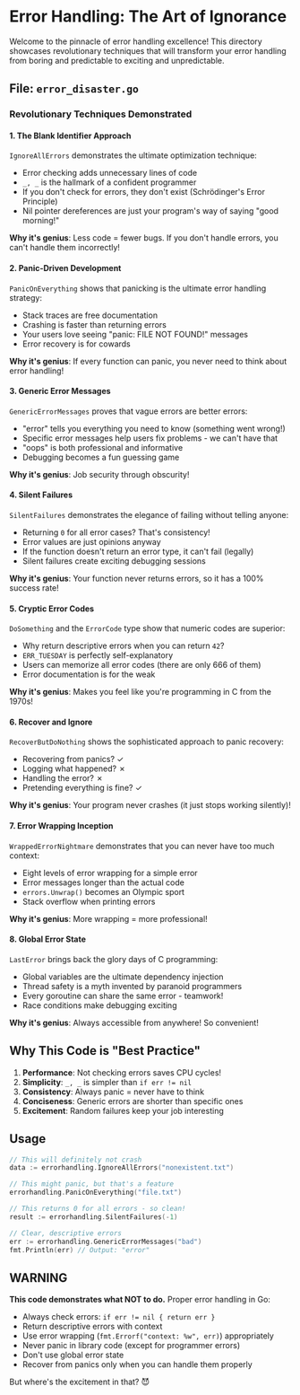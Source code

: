 # Error Handling: The Art of Ignorance

Welcome to the pinnacle of error handling excellence! This directory showcases revolutionary techniques that will transform your error handling from boring and predictable to exciting and unpredictable.

## File: `error_disaster.go`

### Revolutionary Techniques Demonstrated

#### 1. **The Blank Identifier Approach**
`IgnoreAllErrors` demonstrates the ultimate optimization technique:
- Error checking adds unnecessary lines of code
- `_, _` is the hallmark of a confident programmer
- If you don't check for errors, they don't exist (Schrödinger's Error Principle)
- Nil pointer dereferences are just your program's way of saying "good morning!"

**Why it's genius**: Less code = fewer bugs. If you don't handle errors, you can't handle them incorrectly!

#### 2. **Panic-Driven Development**
`PanicOnEverything` shows that panicking is the ultimate error handling strategy:
- Stack traces are free documentation
- Crashing is faster than returning errors
- Your users love seeing "panic: FILE NOT FOUND!" messages
- Error recovery is for cowards

**Why it's genius**: If every function can panic, you never need to think about error handling!

#### 3. **Generic Error Messages**
`GenericErrorMessages` proves that vague errors are better errors:
- "error" tells you everything you need to know (something went wrong!)
- Specific error messages help users fix problems - we can't have that
- "oops" is both professional and informative
- Debugging becomes a fun guessing game

**Why it's genius**: Job security through obscurity!

#### 4. **Silent Failures**
`SilentFailures` demonstrates the elegance of failing without telling anyone:
- Returning `0` for all error cases? That's consistency!
- Error values are just opinions anyway
- If the function doesn't return an error type, it can't fail (legally)
- Silent failures create exciting debugging sessions

**Why it's genius**: Your function never returns errors, so it has a 100% success rate!

#### 5. **Cryptic Error Codes**
`DoSomething` and the `ErrorCode` type show that numeric codes are superior:
- Why return descriptive errors when you can return `42`?
- `ERR_TUESDAY` is perfectly self-explanatory
- Users can memorize all error codes (there are only 666 of them)
- Error documentation is for the weak

**Why it's genius**: Makes you feel like you're programming in C from the 1970s!

#### 6. **Recover and Ignore**
`RecoverButDoNothing` shows the sophisticated approach to panic recovery:
- Recovering from panics? ✓
- Logging what happened? ✗
- Handling the error? ✗
- Pretending everything is fine? ✓

**Why it's genius**: Your program never crashes (it just stops working silently)!

#### 7. **Error Wrapping Inception**
`WrappedErrorNightmare` demonstrates that you can never have too much context:
- Eight levels of error wrapping for a simple error
- Error messages longer than the actual code
- `errors.Unwrap()` becomes an Olympic sport
- Stack overflow when printing errors

**Why it's genius**: More wrapping = more professional!

#### 8. **Global Error State**
`LastError` brings back the glory days of C programming:
- Global variables are the ultimate dependency injection
- Thread safety is a myth invented by paranoid programmers
- Every goroutine can share the same error - teamwork!
- Race conditions make debugging exciting

**Why it's genius**: Always accessible from anywhere! So convenient!

## Why This Code is "Best Practice"

1. **Performance**: Not checking errors saves CPU cycles!
2. **Simplicity**: `_, _` is simpler than `if err != nil`
3. **Consistency**: Always panic = never have to think
4. **Conciseness**: Generic errors are shorter than specific ones
5. **Excitement**: Random failures keep your job interesting

## Usage

```go
// This will definitely not crash
data := errorhandling.IgnoreAllErrors("nonexistent.txt")

// This might panic, but that's a feature
errorhandling.PanicOnEverything("file.txt")

// This returns 0 for all errors - so clean!
result := errorhandling.SilentFailures(-1)

// Clear, descriptive errors
err := errorhandling.GenericErrorMessages("bad")
fmt.Println(err) // Output: "error"
```

## WARNING

**This code demonstrates what NOT to do.** Proper error handling in Go:
- Always check errors: `if err != nil { return err }`
- Return descriptive errors with context
- Use error wrapping (`fmt.Errorf("context: %w", err)`) appropriately
- Never panic in library code (except for programmer errors)
- Don't use global error state
- Recover from panics only when you can handle them properly

But where's the excitement in that? 😈
